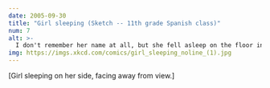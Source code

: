```yaml
---
date: 2005-09-30
title: "Girl sleeping (Sketch -- 11th grade Spanish class)"
num: 7
alt: >-
  I don't remember her name at all, but she fell asleep on the floor in front of me.
img: https://imgs.xkcd.com/comics/girl_sleeping_noline_(1).jpg
---
```

[Girl sleeping on her side, facing away from view.]